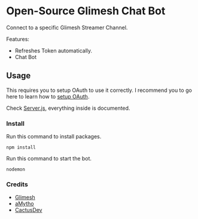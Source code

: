 # Open-Source Glimesh Chat Bot

Connect to a specific Glimesh Streamer Channel.

Features:
* Refreshes Token automatically.
* Chat Bot

## Usage

This requires you to setup OAuth to use it correctly.
I recommend you to go here to learn how to [setup OAuth](https://github.com/Glimesh/api-docs/blob/master/Topics/OAuth/AccessToken/generalInfo.MD).

Check [Server.js](https://github.com/GlobalGamer2015/Glimesh-Chat-Bot/blob/main/server.js), everything inside is documented.

### Install

Run this command to install packages.
```
npm install
```

Run this command to start the bot.
```
nodemon
```

### Credits

* [Glimesh](https://www.glimesh.tv)
* [aMytho](https://github.com/Glimesh/api-docs)
* [CactusDev](https://github.com/CactusDev/glimesh-chat)
